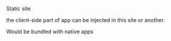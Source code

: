Static site

the client-side part of app can be injected in this site or another.

Would be bundled with native apps
